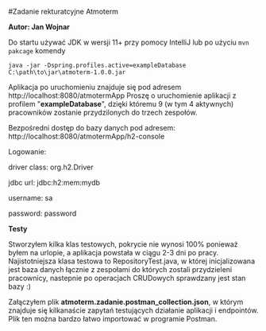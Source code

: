 #Zadanie rekturatcyjne Atmoterm

**Autor: Jan Wojnar**

Do startu używać JDK w wersji 11+ przy pomocy IntelliJ lub po użyciu `mvn pakcage` komendy

`java -jar -Dspring.profiles.active=exampleDatabase C:\path\to\jar\atmoterm-1.0.0.jar`

Aplikacja po uruchomieniu znajduje się pod adresem http://localhost:8080/atmotermApp
Proszę o uruchomienie aplikacji z profilem "**exampleDatabase**", dzięki któremu 9 (w tym 4 aktywnych) pracowników zostanie przydzilonych
do trzech zespołów.


Bezpośredni dostęp do bazy danych pod adresem: http://localhost:8080/atmotermApp/h2-console

Logowanie:

driver class: org.h2.Driver

jdbc url: jdbc:h2:mem:mydb

username: sa

password: password

**Testy**

Stworzyłem kilka klas testowych, pokrycie nie wynosi 100% ponieważ byłem na urlopie, a aplikacja powstała w ciągu 2-3 dni po pracy. 
Najistotniejsza klasa testowa
 to RepositoryTest.java, w której inicjalizowana jest baza danych łącznie z zespołami do których zostali
  przydzieleni pracownicy, nastepnie po operacjach CRUDowych sprawdzany jest stan bazy :)


Załączyłem plik **atmoterm.zadanie.postman_collection.json**, w którym znajduje się kilkanaście zapytań
 testujących działanie aplikacji i endpointów. Plik ten można bardzo łatwo importować w programie Postman.




